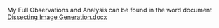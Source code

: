 
My Full Observations and Analysis can be found in the word document 
[Dissecting Image Generation.docx](https://github.com/user-attachments/files/17379495/Dissecting.Image.Generation.docx)
